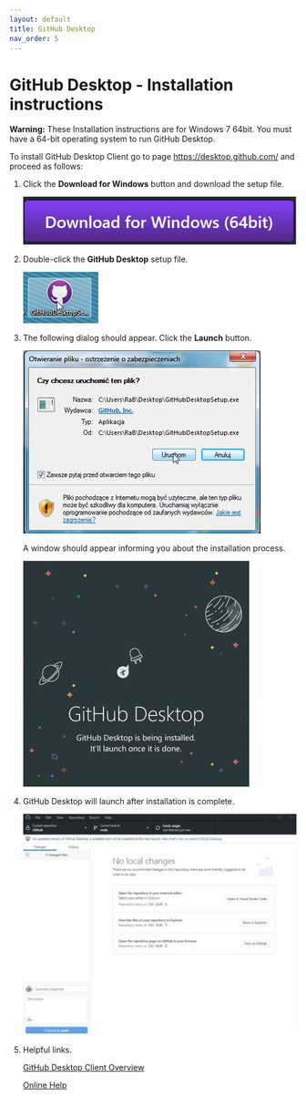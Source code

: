 ```yaml
---
layout: default
title: GitHub Desktop
nav_order: 5
---
```



# GitHub Desktop - Installation instructions


**Warning:** These Installation instructions are for Windows 7 64bit. 
          You must have a 64-bit operating system to run GitHub Desktop.

To install GitHub Desktop Client go to page https://desktop.github.com/ and proceed as follows:

1. Click the **Download for Windows** button and download the setup file.  
   
   ![GHDC download](../assets/images/GHDC_01_1.png)

2. Double-click the **GitHub Desktop** setup file.  
   
   ![GHDC.exe](../assets/images/GHDC_01.png)
   
3. The following dialog should appear. Click the **Launch** button.  

   ![Launch button](../assets/images/GHDC_02.png)

   A window should appear informing you about the installation process.

   ![Installation process](../assets/images/GHDC_03.png)

4. GitHub Desktop will launch after installation is complete.

   ![Main screen](../assets/images/GHDC_04.png)


5. Helpful links.

   [GitHub Desktop Client Overview](https://desktop.github.com//)

   [Online Help](https://docs.github.com/en/desktop)